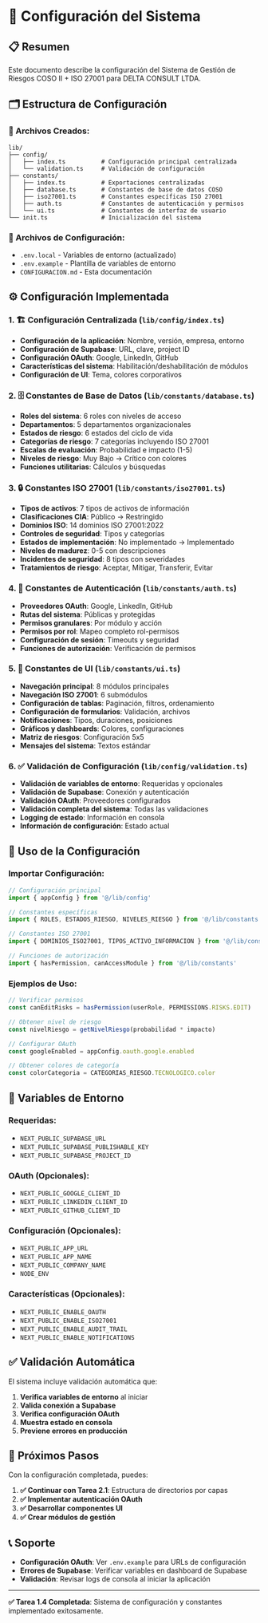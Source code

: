 # 🔧 Configuración del Sistema

## 📋 Resumen

Este documento describe la configuración del Sistema de Gestión de Riesgos COSO II + ISO 27001 para DELTA CONSULT LTDA.

## 🗂️ Estructura de Configuración

### **📁 Archivos Creados:**

```
lib/
├── config/
│   ├── index.ts          # Configuración principal centralizada
│   └── validation.ts     # Validación de configuración
├── constants/
│   ├── index.ts          # Exportaciones centralizadas
│   ├── database.ts       # Constantes de base de datos COSO
│   ├── iso27001.ts       # Constantes específicas ISO 27001
│   ├── auth.ts           # Constantes de autenticación y permisos
│   └── ui.ts             # Constantes de interfaz de usuario
└── init.ts               # Inicialización del sistema
```

### **🔧 Archivos de Configuración:**

- `.env.local` - Variables de entorno (actualizado)
- `.env.example` - Plantilla de variables de entorno
- `CONFIGURACION.md` - Esta documentación

## ⚙️ **Configuración Implementada**

### **1. 🏗️ Configuración Centralizada (`lib/config/index.ts`)**

- **Configuración de la aplicación**: Nombre, versión, empresa, entorno
- **Configuración de Supabase**: URL, clave, project ID
- **Configuración OAuth**: Google, LinkedIn, GitHub
- **Características del sistema**: Habilitación/deshabilitación de módulos
- **Configuración de UI**: Tema, colores corporativos

### **2. 🗄️ Constantes de Base de Datos (`lib/constants/database.ts`)**

- **Roles del sistema**: 6 roles con niveles de acceso
- **Departamentos**: 5 departamentos organizacionales
- **Estados de riesgo**: 6 estados del ciclo de vida
- **Categorías de riesgo**: 7 categorías incluyendo ISO 27001
- **Escalas de evaluación**: Probabilidad e impacto (1-5)
- **Niveles de riesgo**: Muy Bajo → Crítico con colores
- **Funciones utilitarias**: Cálculos y búsquedas

### **3. 🔒 Constantes ISO 27001 (`lib/constants/iso27001.ts`)**

- **Tipos de activos**: 7 tipos de activos de información
- **Clasificaciones CIA**: Público → Restringido
- **Dominios ISO**: 14 dominios ISO 27001:2022
- **Controles de seguridad**: Tipos y categorías
- **Estados de implementación**: No implementado → Implementado
- **Niveles de madurez**: 0-5 con descripciones
- **Incidentes de seguridad**: 8 tipos con severidades
- **Tratamientos de riesgo**: Aceptar, Mitigar, Transferir, Evitar

### **4. 🔐 Constantes de Autenticación (`lib/constants/auth.ts`)**

- **Proveedores OAuth**: Google, LinkedIn, GitHub
- **Rutas del sistema**: Públicas y protegidas
- **Permisos granulares**: Por módulo y acción
- **Permisos por rol**: Mapeo completo rol-permisos
- **Configuración de sesión**: Timeouts y seguridad
- **Funciones de autorización**: Verificación de permisos

### **5. 🎨 Constantes de UI (`lib/constants/ui.ts`)**

- **Navegación principal**: 8 módulos principales
- **Navegación ISO 27001**: 6 submódulos
- **Configuración de tablas**: Paginación, filtros, ordenamiento
- **Configuración de formularios**: Validación, archivos
- **Notificaciones**: Tipos, duraciones, posiciones
- **Gráficos y dashboards**: Colores, configuraciones
- **Matriz de riesgos**: Configuración 5x5
- **Mensajes del sistema**: Textos estándar

### **6. ✅ Validación de Configuración (`lib/config/validation.ts`)**

- **Validación de variables de entorno**: Requeridas y opcionales
- **Validación de Supabase**: Conexión y autenticación
- **Validación OAuth**: Proveedores configurados
- **Validación completa del sistema**: Todas las validaciones
- **Logging de estado**: Información en consola
- **Información de configuración**: Estado actual

## 🚀 **Uso de la Configuración**

### **Importar Configuración:**

```typescript
// Configuración principal
import { appConfig } from '@/lib/config'

// Constantes específicas
import { ROLES, ESTADOS_RIESGO, NIVELES_RIESGO } from '@/lib/constants'

// Constantes ISO 27001
import { DOMINIOS_ISO27001, TIPOS_ACTIVO_INFORMACION } from '@/lib/constants'

// Funciones de autorización
import { hasPermission, canAccessModule } from '@/lib/constants'
```

### **Ejemplos de Uso:**

```typescript
// Verificar permisos
const canEditRisks = hasPermission(userRole, PERMISSIONS.RISKS.EDIT)

// Obtener nivel de riesgo
const nivelRiesgo = getNivelRiesgo(probabilidad * impacto)

// Configurar OAuth
const googleEnabled = appConfig.oauth.google.enabled

// Obtener colores de categoría
const colorCategoria = CATEGORIAS_RIESGO.TECNOLOGICO.color
```

## 🔧 **Variables de Entorno**

### **Requeridas:**

- `NEXT_PUBLIC_SUPABASE_URL`
- `NEXT_PUBLIC_SUPABASE_PUBLISHABLE_KEY`
- `NEXT_PUBLIC_SUPABASE_PROJECT_ID`

### **OAuth (Opcionales):**

- `NEXT_PUBLIC_GOOGLE_CLIENT_ID`
- `NEXT_PUBLIC_LINKEDIN_CLIENT_ID`
- `NEXT_PUBLIC_GITHUB_CLIENT_ID`

### **Configuración (Opcionales):**

- `NEXT_PUBLIC_APP_URL`
- `NEXT_PUBLIC_APP_NAME`
- `NEXT_PUBLIC_COMPANY_NAME`
- `NODE_ENV`

### **Características (Opcionales):**

- `NEXT_PUBLIC_ENABLE_OAUTH`
- `NEXT_PUBLIC_ENABLE_ISO27001`
- `NEXT_PUBLIC_ENABLE_AUDIT_TRAIL`
- `NEXT_PUBLIC_ENABLE_NOTIFICATIONS`

## ✅ **Validación Automática**

El sistema incluye validación automática que:

1. **Verifica variables de entorno** al iniciar
2. **Valida conexión a Supabase**
3. **Verifica configuración OAuth**
4. **Muestra estado en consola**
5. **Previene errores en producción**

## 🎯 **Próximos Pasos**

Con la configuración completada, puedes:

1. **✅ Continuar con Tarea 2.1**: Estructura de directorios por capas
2. **✅ Implementar autenticación OAuth**
3. **✅ Desarrollar componentes UI**
4. **✅ Crear módulos de gestión**

## 📞 **Soporte**

- **Configuración OAuth**: Ver `.env.example` para URLs de configuración
- **Errores de Supabase**: Verificar variables en dashboard de Supabase
- **Validación**: Revisar logs de consola al iniciar la aplicación

---

**✅ Tarea 1.4 Completada**: Sistema de configuración y constantes implementado exitosamente.
